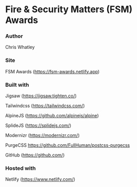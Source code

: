 # Fire & Security Matters (FSM) Awards

### Author
Chris Whatley

### Site
FSM Awards (https://fsm-awards.netlify.app)

### Built with
Jigsaw (https://jigsaw.tighten.co/)

Tailwindcss (https://tailwindcss.com/)

AlpineJS (https://github.com/alpinejs/alpine)

SplideJS (https://splidejs.com/)

Modernizr (https://modernizr.com/)

PurgeCSS
https://github.com/FullHuman/postcss-purgecss

GitHub (https://github.com/)

### Hosted with
Netlify (https://www.netlify.com/)